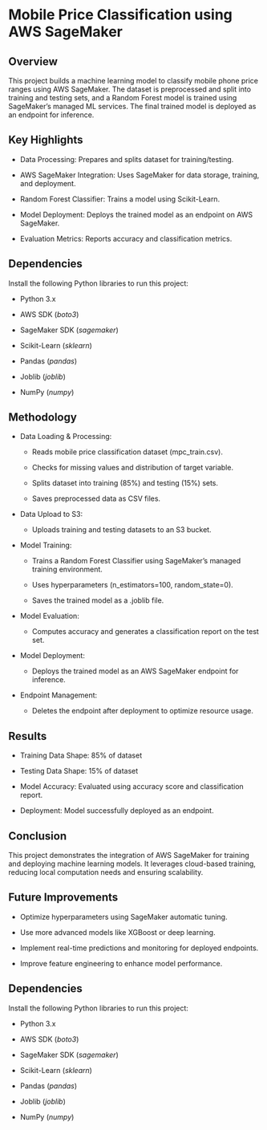 
# Mobile Price Classification using AWS SageMaker


## Overview
This project builds a machine learning model to classify mobile phone price ranges using AWS SageMaker. The dataset is preprocessed and split into training and testing sets, and a Random Forest model is trained using SageMaker’s managed ML services. The final trained model is deployed as an endpoint for inference.
## Key Highlights
- Data Processing: Prepares and splits dataset for training/testing.

- AWS SageMaker Integration: Uses SageMaker for data storage, training, and deployment.

- Random Forest Classifier: Trains a model using Scikit-Learn.

- Model Deployment: Deploys the trained model as an endpoint on AWS SageMaker.

- Evaluation Metrics: Reports accuracy and classification metrics.

##  Dependencies
Install the following Python libraries to run this project:

- Python 3.x

- AWS SDK (*boto3*)

- SageMaker SDK (*sagemaker*)

- Scikit-Learn (*sklearn*)

- Pandas (*pandas*)

- Joblib (*joblib*)

- NumPy (*numpy*)
## Methodology
- Data Loading & Processing:

  - Reads mobile price classification dataset (mpc_train.csv).

  - Checks for missing values and distribution of target variable.

  - Splits dataset into training (85%) and testing (15%) sets.

  - Saves preprocessed data as CSV files.

- Data Upload to S3:

  - Uploads training and testing datasets to an S3 bucket.

- Model Training:

  - Trains a Random Forest Classifier using SageMaker’s managed training environment.

  - Uses hyperparameters (n_estimators=100, random_state=0).

  - Saves the trained model as a .joblib file.

- Model Evaluation:

  - Computes accuracy and generates a classification report on the test set.

- Model Deployment:

  - Deploys the trained model as an AWS SageMaker endpoint for inference.

- Endpoint Management:

  - Deletes the endpoint after deployment to optimize resource usage.
## Results
- Training Data Shape: 85% of dataset

- Testing Data Shape: 15% of dataset

- Model Accuracy: Evaluated using accuracy score and classification report.

- Deployment: Model successfully deployed as an endpoint.
## Conclusion
This project demonstrates the integration of AWS SageMaker for training and deploying machine learning models. It leverages cloud-based training, reducing local computation needs and ensuring scalability.
## Future Improvements

- Optimize hyperparameters using SageMaker automatic tuning.

- Use more advanced models like XGBoost or deep learning.

- Implement real-time predictions and monitoring for deployed endpoints.

- Improve feature engineering to enhance model performance.
##  Dependencies
Install the following Python libraries to run this project:

- Python 3.x

- AWS SDK (*boto3*)

- SageMaker SDK (*sagemaker*)

- Scikit-Learn (*sklearn*)

- Pandas (*pandas*)

- Joblib (*joblib*)

- NumPy (*numpy*)